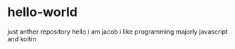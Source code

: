 # hello-world
just anther repository
hello i am jacob i like programming majorly javascript and koltin
